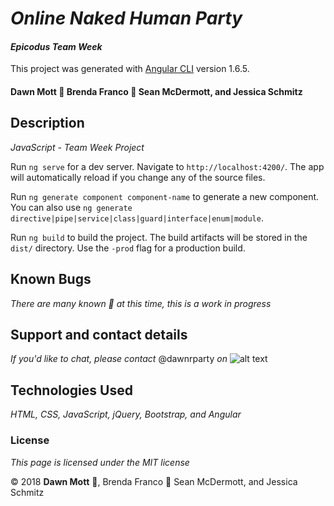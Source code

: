 <!-- Twitter icon from https://github.com/carlsednaoui/gitsocial -->
[1.1]: http://i.imgur.com/tXSoThF.png (twitter icon with padding)

# _Online Naked Human Party_


#### _Epicodus Team Week_
This project was generated with [Angular CLI](https://github.com/angular/angular-cli) version 1.6.5.

#### **Dawn Mott** :sunrise_over_mountains: **Brenda Franco** :honeybee: **Sean McDermott**, and **Jessica Schmitz**

## Description
_JavaScript - Team Week Project_

Run `ng serve` for a dev server. Navigate to `http://localhost:4200/`. The app will automatically reload if you change any of the source files.

Run `ng generate component component-name` to generate a new component. You can also use `ng generate directive|pipe|service|class|guard|interface|enum|module`.

Run `ng build` to build the project. The build artifacts will be stored in the `dist/` directory. Use the `-prod` flag for a production build.

## Known Bugs

_There are many known :bug: at this time, this is a work in progress_

## Support and contact details

_If you'd like to chat, please contact_ @dawnrparty _on_ ![alt text][1.1]

## Technologies Used

_HTML, CSS, JavaScript, jQuery, Bootstrap, and Angular_

### License

*This page is licensed under the MIT license*

&copy; 2018 **Dawn Mott** :sunrise_over_mountains:, Brenda Franco :honeybee: Sean McDermott, and Jessica Schmitz
